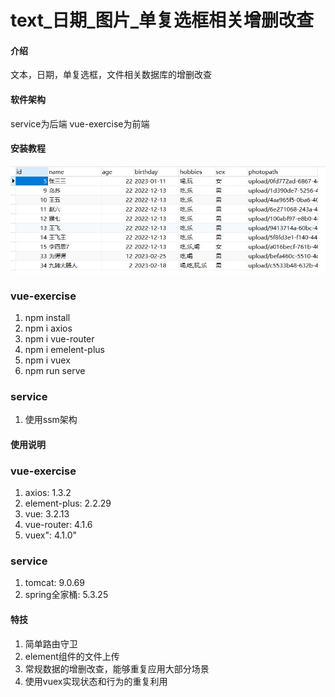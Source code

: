 # text_日期_图片_单复选框相关增删改查

#### 介绍
文本，日期，单复选框，文件相关数据库的增删改查

#### 软件架构
service为后端
vue-exercise为前端


#### 安装教程
![输入图片说明](https://github.com/n-9426426/seven-attribute/blob/master/vue-exercise/src/assets/jdbc.jpg)

### vue-exercise
1.  npm install
2.  npm i axios
3.  npm i vue-router
4.  npm i emelent-plus
5.  npm i vuex
6.  npm run serve
### service
1.  使用ssm架构
#### 使用说明

### vue-exercise
1.  axios: 1.3.2
2.  element-plus: 2.2.29
3.  vue: 3.2.13
4.  vue-router: 4.1.6
5.  vuex": 4.1.0"
### service
1.  tomcat: 9.0.69
2.  spring全家桶: 5.3.25

#### 特技

1.  简单路由守卫
2.  element组件的文件上传
3.  常规数据的增删改查，能够重复应用大部分场景
4.  使用vuex实现状态和行为的重复利用

